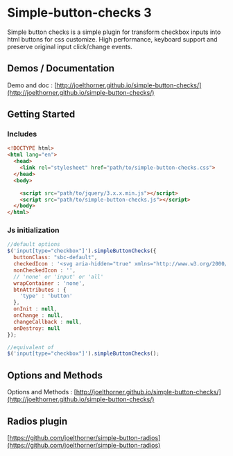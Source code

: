 
Simple-button-checks 3
==========
Simple button checks is a simple plugin for transform checkbox inputs into html buttons for css customize. High performance, keyboard support and preserve original input click/change events.

## Demos / Documentation
Demo and doc : [http://joelthorner.github.io/simple-button-checks/](http://joelthorner.github.io/simple-button-checks/)

## Getting Started

### Includes
```html
<!DOCTYPE html>
<html lang="en">
  <head>
    <link rel="stylesheet" href="path/to/simple-button-checks.css">
  </head>
  <body>

    <script src="path/to/jquery/3.x.x.min.js"></script>
    <script src="path/to/simple-button-checks.js"></script>
  </body>
</html>
```

### Js initialization
```javascript
//default options
$('input[type="checkbox"]').simpleButtonChecks({
  buttonClass: "sbc-default",
  checkedIcon : '<svg aria-hidden="true" xmlns="http://www.w3.org/2000/svg" viewBox="0 0 512 512"><path d="M173.898 439.404l-166.4-166.4c-9.997-9.997-9.997-26.206 0-36.204l36.203-36.204c9.997-9.998 26.207-9.998 36.204 0L192 312.69 432.095 72.596c9.997-9.997 26.207-9.997 36.204 0l36.203 36.204c9.997 9.997 9.997 26.206 0 36.204l-294.4 294.401c-9.998 9.997-26.207 9.997-36.204-.001z"/></svg>',
  nonCheckedIcon : '',
  // 'none' or 'input' or 'all'
  wrapContainer : 'none', 
  btnAttributes : {
    'type' : 'button'
  },
  onInit : null,
  onChange : null,
  changeCallback : null,
  onDestroy: null
});

//equivalent of
$('input[type="checkbox"]').simpleButtonChecks();
```

## Options and Methods
Options and Methods : [http://joelthorner.github.io/simple-button-checks/](http://joelthorner.github.io/simple-button-checks/)

## Radios plugin
[https://github.com/joelthorner/simple-button-radios](https://github.com/joelthorner/simple-button-radios)
